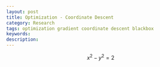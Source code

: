 ```yaml
---
layout: post
title: Optimization - Coordinate Descent
category: Research
tags: optimization gradient coordinate descent blackbox
keywords:
description:
---
```


$$x^2 - y^2 = 2$$
